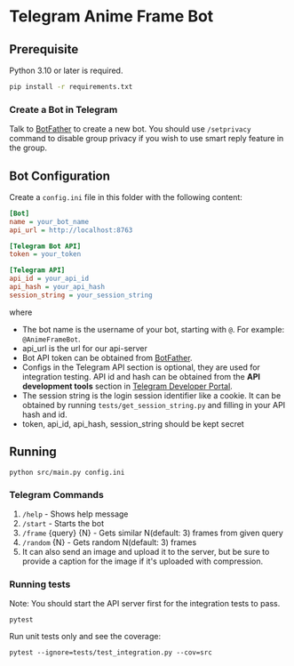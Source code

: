 # Telegram Anime Frame Bot

## Prerequisite

Python 3.10 or later is required.

```sh
pip install -r requirements.txt
```

### Create a Bot in Telegram

Talk to [BotFather](https://telegram.me/BotFather) to create a new bot. You should use `/setprivacy` command to disable group privacy if you wish to use smart reply feature in the group.

## Bot Configuration

Create a `config.ini` file in this folder with the following content:

```ini
[Bot]
name = your_bot_name
api_url = http://localhost:8763

[Telegram Bot API]
token = your_token

[Telegram API]
api_id = your_api_id
api_hash = your_api_hash
session_string = your_session_string
```

where

- The bot name is the username of your bot, starting with `@`. For example: `@AnimeFrameBot`.
- api_url is the url for our api-server
- Bot API token can be obtained from [BotFather](https://telegram.me/BotFather).
- Configs in the Telegram API section is optional, they are used for integration testing. API id and hash can be obtained from the **API development tools** section in [Telegram Developer Portal](https://my.telegram.org).
- The session string is the login session identifier like a cookie. It can be obtained by running `tests/get_session_string.py` and filling in your API hash and id.
- token, api_id, api_hash, session_string should be kept secret

## Running

```
python src/main.py config.ini
```

### Telegram Commands
1. `/help` - Shows help message
2. `/start` - Starts the bot
3. `/frame` {query} {N} - Gets similar N(default: 3) frames from given query
4. `/random` {N} - Gets random N(default: 3) frames
5. It can also send an image and upload it to the server, but be sure to provide a caption for the image if it's uploaded with compression.

### Running tests

Note: You should start the API server first for the integration tests to pass.

```
pytest
```

Run unit tests only and see the coverage:

```
pytest --ignore=tests/test_integration.py --cov=src
```
